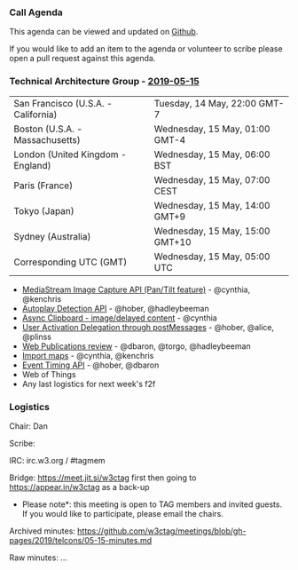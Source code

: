 ### Call Agenda

This agenda can be viewed and updated on [Github](https://github.com/w3ctag/meetings/blob/gh-pages/2019/telcons/05-15-agenda.md).

If you would like to add an item to the agenda or volunteer to scribe please open a pull request against this agenda.

### Technical Architecture Group - [2019-05-15](https://www.timeanddate.com/worldclock/converter.html?iso=20190515T050000&p1=224&p2=43&p3=136&p4=195&p5=248&p6=240)

<table>
<tr><td> San Francisco (U.S.A. - California) <td> Tuesday, 14 May, 22:00 GMT-7</td></tr>
<tr><td> Boston (U.S.A. - Massachusetts) <td> Wednesday, 15 May, 01:00 GMT-4</td></tr>
<tr><td> London (United Kingdom - England) <td> Wednesday, 15 May, 06:00 BST</td></tr>
<tr><td> Paris (France) <td> Wednesday, 15 May, 07:00 CEST</td></tr>
<tr><td> Tokyo (Japan) <td> Wednesday, 15 May, 14:00 GMT+9</td></tr>
<tr><td> Sydney (Australia) <td> Wednesday, 15 May, 15:00 GMT+10</td></tr>
<tr><td> Corresponding UTC (GMT) <td> Wednesday, 15 May, 05:00 UTC</td></tr>
</table>

* [MediaStream Image Capture API (Pan/Tilt feature)](https://github.com/w3ctag/design-reviews/issues/358) - @cynthia, @kenchris
* [Autoplay Detection API](https://github.com/w3ctag/design-reviews/issues/356) - @hober, @hadleybeeman
* [Async Clipboard - image/delayed content](https://github.com/w3ctag/design-reviews/issues/350) - @cynthia
* [User Activation Delegation through postMessages](https://github.com/w3ctag/design-reviews/issues/347) - @hober, @alice, @plinss
* [Web Publications review](https://github.com/w3ctag/design-reviews/issues/344) - @dbaron, @torgo, @hadleybeeman
* [Import maps](https://github.com/w3ctag/design-reviews/issues/340) - @cynthia, @kenchris
* [Event Timing API](https://github.com/w3ctag/design-reviews/issues/324) - @hober, @dbaron
* Web of Things
* Any last logistics for next week's f2f

### Logistics

Chair: Dan

Scribe:

IRC: irc.w3.org / #tagmem

Bridge: https://meet.jit.si/w3ctag first then going to https://appear.in/w3ctag as a back-up

* Please note*: this meeting is open to TAG members and invited guests. If you would like to participate, please email the chairs.

Archived minutes: https://github.com/w3ctag/meetings/blob/gh-pages/2019/telcons/05-15-minutes.md

Raw minutes: ...
